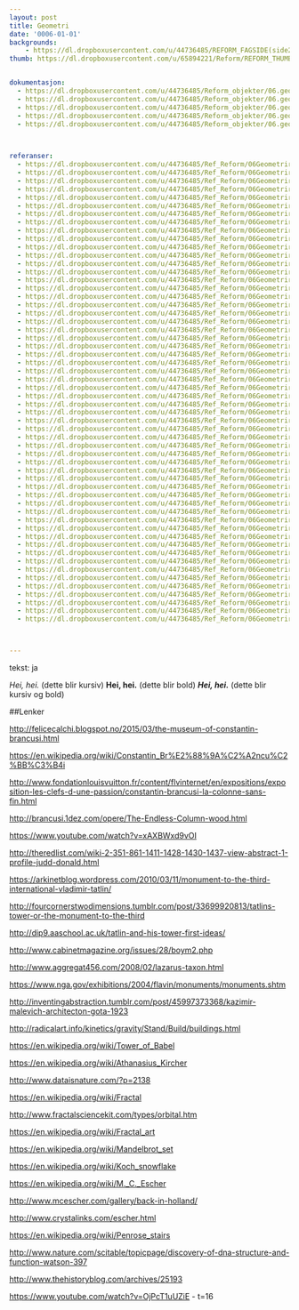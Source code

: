 ```yaml
---
layout: post
title: Geometri
date: '0006-01-01'
backgrounds:
    - https://dl.dropboxusercontent.com/u/44736485/REFORM_FAGSIDE(side2)/06.Geometri2m.jpg
thumb: https://dl.dropboxusercontent.com/u/65894221/Reform/REFORM_THUMBNAILS/06.Geometri.jpg


dokumentasjon:
  - https://dl.dropboxusercontent.com/u/44736485/Reform_objekter/06.geome1.jpg
  - https://dl.dropboxusercontent.com/u/44736485/Reform_objekter/06.geome2.jpg
  - https://dl.dropboxusercontent.com/u/44736485/Reform_objekter/06.geome3.jpg
  - https://dl.dropboxusercontent.com/u/44736485/Reform_objekter/06.geome4.jpg
  - https://dl.dropboxusercontent.com/u/44736485/Reform_objekter/06.geome5.jpg
  


referanser:
  - https://dl.dropboxusercontent.com/u/44736485/Ref_Reform/06Geometriref/geomref01.jpg
  - https://dl.dropboxusercontent.com/u/44736485/Ref_Reform/06Geometriref/geomref02.jpg
  - https://dl.dropboxusercontent.com/u/44736485/Ref_Reform/06Geometriref/geomref03.jpg
  - https://dl.dropboxusercontent.com/u/44736485/Ref_Reform/06Geometriref/geomref04.jpg
  - https://dl.dropboxusercontent.com/u/44736485/Ref_Reform/06Geometriref/geomref05.jpg
  - https://dl.dropboxusercontent.com/u/44736485/Ref_Reform/06Geometriref/geomref06.jpg
  - https://dl.dropboxusercontent.com/u/44736485/Ref_Reform/06Geometriref/geomref07.jpg
  - https://dl.dropboxusercontent.com/u/44736485/Ref_Reform/06Geometriref/geomref08.jpg
  - https://dl.dropboxusercontent.com/u/44736485/Ref_Reform/06Geometriref/geomref09.jpg
  - https://dl.dropboxusercontent.com/u/44736485/Ref_Reform/06Geometriref/geomref10.jpg
  - https://dl.dropboxusercontent.com/u/44736485/Ref_Reform/06Geometriref/geomref11.jpg
  - https://dl.dropboxusercontent.com/u/44736485/Ref_Reform/06Geometriref/geomref12.jpg
  - https://dl.dropboxusercontent.com/u/44736485/Ref_Reform/06Geometriref/geomref13.jpg
  - https://dl.dropboxusercontent.com/u/44736485/Ref_Reform/06Geometriref/geomref14.jpg
  - https://dl.dropboxusercontent.com/u/44736485/Ref_Reform/06Geometriref/geomref15.jpg
  - https://dl.dropboxusercontent.com/u/44736485/Ref_Reform/06Geometriref/geomref16.jpg
  - https://dl.dropboxusercontent.com/u/44736485/Ref_Reform/06Geometriref/geomref17.jpg
  - https://dl.dropboxusercontent.com/u/44736485/Ref_Reform/06Geometriref/geomref18.jpg
  - https://dl.dropboxusercontent.com/u/44736485/Ref_Reform/06Geometriref/geomref18b.jpg
  - https://dl.dropboxusercontent.com/u/44736485/Ref_Reform/06Geometriref/geomref19.jpg
  - https://dl.dropboxusercontent.com/u/44736485/Ref_Reform/06Geometriref/geomref20.jpg
  - https://dl.dropboxusercontent.com/u/44736485/Ref_Reform/06Geometriref/geomref21.jpg
  - https://dl.dropboxusercontent.com/u/44736485/Ref_Reform/06Geometriref/geomref22.jpg
  - https://dl.dropboxusercontent.com/u/44736485/Ref_Reform/06Geometriref/geomref23.jpg
  - https://dl.dropboxusercontent.com/u/44736485/Ref_Reform/06Geometriref/geomref24.jpg
  - https://dl.dropboxusercontent.com/u/44736485/Ref_Reform/06Geometriref/geomref25.jpg
  - https://dl.dropboxusercontent.com/u/44736485/Ref_Reform/06Geometriref/geomref26.jpg
  - https://dl.dropboxusercontent.com/u/44736485/Ref_Reform/06Geometriref/geomref27.jpg
  - https://dl.dropboxusercontent.com/u/44736485/Ref_Reform/06Geometriref/geomref28.jpg
  - https://dl.dropboxusercontent.com/u/44736485/Ref_Reform/06Geometriref/geomref29.jpg
  - https://dl.dropboxusercontent.com/u/44736485/Ref_Reform/06Geometriref/geomref30.jpg
  - https://dl.dropboxusercontent.com/u/44736485/Ref_Reform/06Geometriref/geomref31.jpg
  - https://dl.dropboxusercontent.com/u/44736485/Ref_Reform/06Geometriref/geomref32.jpg
  - https://dl.dropboxusercontent.com/u/44736485/Ref_Reform/06Geometriref/geomref33.jpg
  - https://dl.dropboxusercontent.com/u/44736485/Ref_Reform/06Geometriref/geomref34.jpg
  - https://dl.dropboxusercontent.com/u/44736485/Ref_Reform/06Geometriref/geomref35.jpg
  - https://dl.dropboxusercontent.com/u/44736485/Ref_Reform/06Geometriref/geomref36.jpg
  - https://dl.dropboxusercontent.com/u/44736485/Ref_Reform/06Geometriref/geomref37.jpg
  - https://dl.dropboxusercontent.com/u/44736485/Ref_Reform/06Geometriref/geomref38.jpg
  - https://dl.dropboxusercontent.com/u/44736485/Ref_Reform/06Geometriref/geomref39.jpg
  - https://dl.dropboxusercontent.com/u/44736485/Ref_Reform/06Geometriref/geomref40.jpg
  - https://dl.dropboxusercontent.com/u/44736485/Ref_Reform/06Geometriref/geomref41.jpg
  - https://dl.dropboxusercontent.com/u/44736485/Ref_Reform/06Geometriref/geomref42.jpg
  - https://dl.dropboxusercontent.com/u/44736485/Ref_Reform/06Geometriref/geomref43.jpg
  - https://dl.dropboxusercontent.com/u/44736485/Ref_Reform/06Geometriref/geomref44.jpg
  - https://dl.dropboxusercontent.com/u/44736485/Ref_Reform/06Geometriref/geomref45.jpg
  - https://dl.dropboxusercontent.com/u/44736485/Ref_Reform/06Geometriref/geomref46.jpg
  - https://dl.dropboxusercontent.com/u/44736485/Ref_Reform/06Geometriref/geomref47.jpg
  - https://dl.dropboxusercontent.com/u/44736485/Ref_Reform/06Geometriref/geomref48.jpg
  - https://dl.dropboxusercontent.com/u/44736485/Ref_Reform/06Geometriref/geomref49.jpg
  - https://dl.dropboxusercontent.com/u/44736485/Ref_Reform/06Geometriref/geomref50.jpg
  - https://dl.dropboxusercontent.com/u/44736485/Ref_Reform/06Geometriref/geomref51.jpg
  - https://dl.dropboxusercontent.com/u/44736485/Ref_Reform/06Geometriref/geomref52.jpg
  - https://dl.dropboxusercontent.com/u/44736485/Ref_Reform/06Geometriref/geomref53.jpg
  - https://dl.dropboxusercontent.com/u/44736485/Ref_Reform/06Geometriref/geomref54.jpg
  - https://dl.dropboxusercontent.com/u/44736485/Ref_Reform/06Geometriref/geomref55.jpg



---
```

tekst: ja

*Hei, hei.* (dette blir kursiv)
**Hei, hei.** (dette blir bold)
***Hei, hei.*** (dette blir kursiv og bold)

##Lenker

http://felicecalchi.blogspot.no/2015/03/the-museum-of-constantin-brancusi.html

https://en.wikipedia.org/wiki/Constantin_Br%E2%88%9A%C2%A2ncu%C2%BB%C3%B4i

http://www.fondationlouisvuitton.fr/content/flvinternet/en/expositions/exposition-les-clefs-d-une-passion/constantin-brancusi-la-colonne-sans-fin.html

http://brancusi.1dez.com/opere/The-Endless-Column-wood.html

https://www.youtube.com/watch?v=xAXBWxd9vOI

http://theredlist.com/wiki-2-351-861-1411-1428-1430-1437-view-abstract-1-profile-judd-donald.html

https://arkinetblog.wordpress.com/2010/03/11/monument-to-the-third-international-vladimir-tatlin/

http://fourcornerstwodimensions.tumblr.com/post/33699920813/tatlins-tower-or-the-monument-to-the-third

http://dip9.aaschool.ac.uk/tatlin-and-his-tower-first-ideas/

http://www.cabinetmagazine.org/issues/28/boym2.php

http://www.aggregat456.com/2008/02/lazarus-taxon.html

https://www.nga.gov/exhibitions/2004/flavin/monuments/monuments.shtm

http://inventingabstraction.tumblr.com/post/45997373368/kazimir-malevich-architecton-gota-1923

http://radicalart.info/kinetics/gravity/Stand/Build/buildings.html

https://en.wikipedia.org/wiki/Tower_of_Babel

https://en.wikipedia.org/wiki/Athanasius_Kircher

http://www.dataisnature.com/?p=2138

https://en.wikipedia.org/wiki/Fractal

http://www.fractalsciencekit.com/types/orbital.htm

https://en.wikipedia.org/wiki/Fractal_art

https://en.wikipedia.org/wiki/Mandelbrot_set

https://en.wikipedia.org/wiki/Koch_snowflake

https://en.wikipedia.org/wiki/M._C._Escher

http://www.mcescher.com/gallery/back-in-holland/

http://www.crystalinks.com/escher.html

https://en.wikipedia.org/wiki/Penrose_stairs

http://www.nature.com/scitable/topicpage/discovery-of-dna-structure-and-function-watson-397

http://www.thehistoryblog.com/archives/25193

https://www.youtube.com/watch?v=OjPcT1uUZiE - t=16
